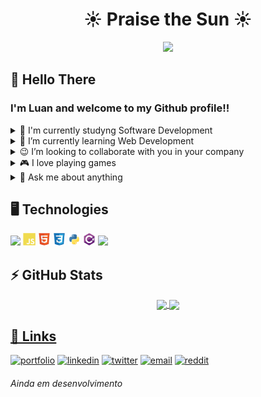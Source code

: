 <h1 align="center">☀️ Praise the Sun ☀️</h1>

<div align="center">
  <img src="https://media.giphy.com/media/whx1p7FsrMo9vXRee2/giphy.gif" width="10%"/></br>
</div>

## 👋 Hello There

### I'm Luan and welcome to my Github profile!!

<details> 
    <summary> 🔭 I'm currently studyng Software Development </summary>
    <ul>
        <li> Federal Institute of São Paulo
        <li> Current at second year
    </ul>
</details>

<details> 
    <summary> 🌱 I’m currently learning Web Development </summary>
    <ul>
        <li> HTML/CSS
        <li> Javascript and his libs, as React.js
        <li> Some API integrations
    </ul>
</details>

<details> 
    <summary> 😉 I’m looking to collaborate with you in your company </summary>
    <ul>
        <li> Open to proposals as an intern in any of the Tech areas
        <li> Please hire me
    </ul>
</details>

<details> 
    <summary> 🎮 I love playing games </summary>
    <ul>
        <li> I love challenges, just like any SoulsLike or Metroidvania
        <li> I also like to play the big ones, as League and CS:GO 
    </ul>
</details>

<details> 
    <summary> 💬 Ask me about anything </summary>
    <ul>
        <li> I love learning and helping others
        <li> Anyway I'm a student yet, but you can count on me ;)
    </ul>
</details>
  
## 🖥️ Technologies
  <code><img height="20" src="https://cdn.jsdelivr.net/gh/devicons/devicon/icons/java/java-original.svg"/></code>
  <code><img height="20" src="https://raw.githubusercontent.com/devicons/devicon/master/icons/javascript/javascript-plain.svg"></code>
  <code><img height="20" src="https://raw.githubusercontent.com/devicons/devicon/master/icons/html5/html5-original.svg"></code>
  <code><img height="20" src="https://raw.githubusercontent.com/devicons/devicon/master/icons/css3/css3-original.svg"></code>
  <code><img height="20" src="https://raw.githubusercontent.com/devicons/devicon/master/icons/python/python-original.svg"></code>
  <code><img height="20" src="https://raw.githubusercontent.com/devicons/devicon/master/icons/csharp/csharp-original.svg"></code>
  <code><img height="20" src="https://cdn.jsdelivr.net/gh/devicons/devicon/icons/mysql/mysql-original.svg"/></code>

## ⚡ GitHub Stats
<div align="center">
  <a href="https://github.com/LuanGrod">
  <img height="150rem" align="center" src="https://github-readme-stats.vercel.app/api?username=LuanGrod&show_icons=true&theme=buefy&include_all_commits=true&count_private=true">
  <img height="120rem" align="center" src="https://github-readme-stats.vercel.app/api/top-langs/?username=LuanGrod&layout=compact&langs_count=7&theme=buefy">
</div>

## 🔗 Links
[![portfolio](https://img.shields.io/badge/my_portfolio-000?style=for-the-badge&logo=ko-fi&logoColor=white)](https://github.com/LuanGrod/)
[![linkedin](https://img.shields.io/badge/linkedin-0A66C2?style=for-the-badge&logo=linkedin&logoColor=white)](https://www.linkedin.com/in/luan-grod/)
[![twitter](https://img.shields.io/badge/twitter-1DA1F2?style=for-the-badge&logo=twitter&logoColor=white)](https://twitter.com/Luan_Grod)
[![email](https://img.shields.io/badge/gmail-1DA1F2?style=for-the-badge&logo=gmail&logoColor=white&color=DB4437)](mailto:luan14rodrigues17@gmail.com?subject=Hello%20Luan,%20From%20Github)
[![reddit](https://img.shields.io/badge/reddit-1DA1F2?style=for-the-badge&logo=reddit&logoColor=white&color=FF4500)](https://www.reddit.com/user/Initial_Ad_4043)

  
<h6>Ainda em desenvolvimento</h6>
<img src="https://komarev.com/ghpvc/?username=LuanGrod&style=flat-square&color=blue" alt=""/>
